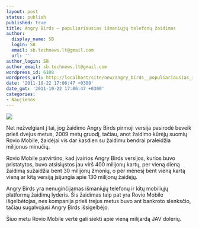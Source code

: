 ```yaml
---
layout: post
status: publish
published: true
title: Angry Birds – populiariausias išmaniųjų telefonų žaidimas
author:
  display_name: SB
  login: SB
  email: sb.technews.lt@gmail.com
  url: ''
author_login: SB
author_email: sb.technews.lt@gmail.com
wordpress_id: 6108
wordpress_url: http://localhost/site/new/angry_birds__populiariausias_ismaniuju_telefonu_zaidimas/
date: '2011-10-22 17:06:47 +0300'
date_gmt: '2011-10-22 17:06:47 +0300'
categories:
- Naujienos
---
```

<div class="imgright"><img src="http://technews.lt/upload/angry-birds-logo.jpg"  /></div>
<p>Net nežvelgiant į tai, jog žaidimo Angry Birds pirmoji versija pasirodė beveik prieš dvejus metus, 2009 metų gruodį, tačiau, anot žaidimo kūrėjų suomių Rovio Mobile, žaidėjai vis dar kasdien su žaidimu bendrai praleidžia milijonus minučių.</p>
<p>Rovio Mobile patvirtino, kad įvairios Angry Birds versijos, kurios buvo pristatytos, buvo atsisiųstos jau virš 400 milijonų kartų, per vieną dieną žaidimą sužaidžia bent 30 milijonų žmonių, o per mėnesį bent vieną kartą vieną ar kitą versiją įsijungia apie 130 milijonų žaidėjų.</p>
<p>Angry Birds yra nenuginčijamas išmaniųjų telefonų ir kitų mobiliųjų platformų žaidimų lyderis. Šis žaidimas taip pat yra Rovio Mobile išgelbėtojas, nes kompanija prieš trejus metus buvo ant bankroto slenksčio, tačiau sugalvojusi Angry Birds išsigelbėjo.</p>
<p>Šiuo metu Rovio Mobile vertė gali siekti apie vieną milijardą JAV dolerių.<br /></p>
